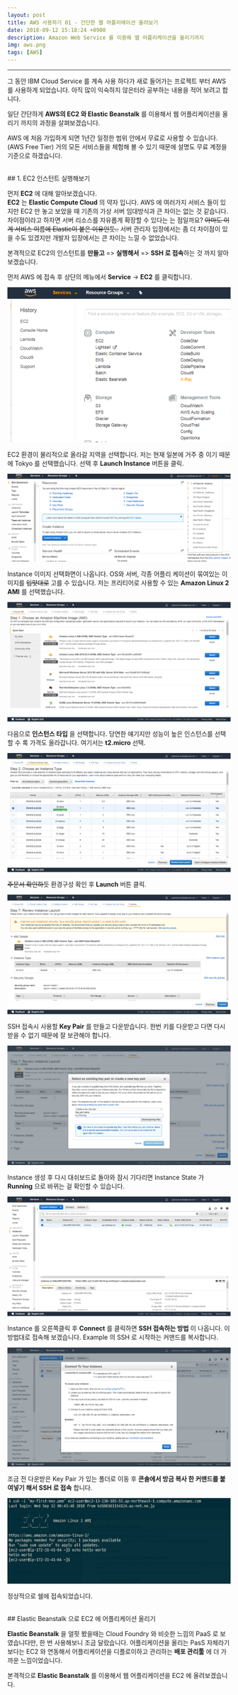 ```yaml
---
layout: post
title: AWS 사용하기 01 - 간단한 웹 어플리에이션 올려보기
date: 2018-09-12 15:18:24 +0900
description: Amazon Web Service 를 이용해 웹 어플리케이션을 올리기까지
img: aws.png
tags: [AWS]
---
```

---

그 동안 IBM Cloud Service 를 계속 사용 하다가 새로 들어가는 프로젝트 부터 AWS 를 사용하게 되었습니다. 아직 많이 익숙하지 않은터라 공부하는 내용을 적어 보려고 합니다.

일단 간단하게 **AWS의 EC2 와 Elastic Beanstalk** 를 이용해서 웹 어플리케이션을 올리기 까지의 과정을 살펴보겠습니다.

AWS 에 처음 가입하게 되면 1년간 일정한 범위 안에서 무료로 사용할 수 있습니다.(AWS Free Tier)
거의 모든 서비스들을 체험해 볼 수 있기 때문에 설명도 무료 계정을 기준으로 하겠습니다.

<br/>
## 1. EC2 인스턴트 실행해보기

먼저 **EC2** 에 대해 알아보겠습니다.<br/>
**EC2** 는 **Elastic Compute Cloud** 의 약자 입니다. AWS 에 여러가지 서비스 들이 있지만 EC2 만 놓고 보았을 때 기존의 가상 서버 임대방식과 큰 차이는 없는 것 같습니다. 차이점이라고 하자면 서버 리소스를 자유롭게 확장할 수 있다는 는 점일까요? ~~아마도 이게 서비스 이름에 Elastic이 붙은 이유인듯..~~  서버 관리자 입장에서는 좀 더 차이점이 있을 수도 있겠지만 개발자 입장에서는 큰 차이는 느낄 수 없었습니다.

본격적으로 EC2의 인스턴트를 **만들고** => **실행해서** => **SSH 로 접속**하는 것 까지 알아보겠습니다.

먼저 AWS 에 접속 후 상단의 메뉴에서 **Service** -> **EC2** 를 클릭합니다.

![Alt text](/assets/img/2018-09-12/01_EC2.png)

EC2 환경이 물리적으로 올라갈 지역을 선택합니다. 저는 현재 일본에 거주 중 이기 때문에 Tokyo 를 선택했습니다.
선택 후 **Launch Instance** 버튼을 클릭.

![Alt text](/assets/img/2018-09-12/02_EC2.png)

Instance 이미지 선택화면이 나옵니다. OS와 서버, 각종 어플리 케이션이 묶여있는 이미지를 ~~입맛대로~~ 고를 수 있습니다.
저는 프리티어로 사용할 수 있는 **Amazon Linux 2 AMI** 를 선택했습니다.

![Alt text](/assets/img/2018-09-12/04_EC2.png)

다음으로 **인스턴스 타입** 을 선택합니다. 당연한 얘기지만 성능이 높은 인스턴스를 선택할 수 록 가격도 올라갑니다. 여기서는 **t2.micro** 선택.

![Alt text](/assets/img/2018-09-12/05_EC2.png)

~~주문서 확인하듯~~ 환경구성 확인 후 **Launch** 버튼 클릭.

![Alt text](/assets/img/2018-09-12/06_EC2.png)

SSH 접속시 사용할 **Key Pair** 를 만들고 다운받습니다. 한번 키를 다운받고 다면 다시 받을 수 없기 때문에 잘 보관해야 합니다.

![Alt text](/assets/img/2018-09-12/07_EC2.png)

Instance 생성 후 다시 대쉬보드로 돌아와 잠시 기다리면 Instance State 가 **Running** 으로 바뀌는 걸 확인할 수 있습니다.

![Alt text](/assets/img/2018-09-12/09_EC2.png)

Instance 를 오른쪽클릭 후 **Connect** 를 클릭하면 **SSH 접속하는 방법** 이 나옵니다. 이 방법대로 접속해 보겠습니다. Example 의 SSH 로 시작하는 커맨드를 복사합니다.

![Alt text](/assets/img/2018-09-12/10-2_EC2.png)

조금 전 다운받은 Key Pair 가 있는 폴더로 이동 후 **콘솔에서 방금 복사 한 커맨드를 붙여넣기 해서 SSH 로 접속** 합니다.

![Alt text](/assets/img/2018-09-12/10-3_EC2.png)

정상적으로 쉘에 접속되었습니다.

<br/>
## Elastic Beanstalk 으로 EC2 에 어플리케이션 올리기

**Elastic Beanstalk** 을 얼핏 봤을때는 Cloud Foundry 와 비슷한 느낌의 PaaS 로 보였습니다만, 한 번 사용해보니 조금 달랐습니다. 어플리케이션을 올리는 PasS 자체라기 보다는 EC2 와 연동해서 어플리케이션을 디플로이하고 관리하는 **배포 관리툴** 에 더 가까운 느낌이었습니다.

본격적으로 **Elastic Beanstalk** 를 이용해서 웹 어플리케이션을 EC2 에 올려보겠습니다.
